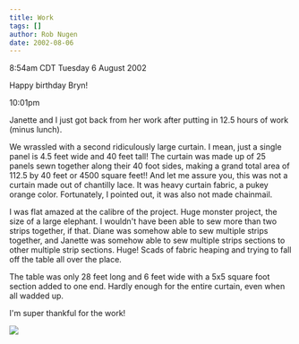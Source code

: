 ```yaml
---
title: Work
tags: []
author: Rob Nugen
date: 2002-08-06
---
```


<p class=date>8:54am CDT Tuesday 6 August 2002</p>

<p>Happy birthday Bryn!</p>

<p class=date>10:01pm</p>

<p>Janette and I just got back from her work after putting in 12.5
hours of work (minus lunch).</p>

<p>We wrassled with a second ridiculously large curtain.  I mean, just
a single panel is 4.5 feet wide and 40 feet tall!  The curtain was
made up of 25 panels sewn together along their 40 foot sides, making a
grand total area of 112.5 by 40 feet or 4500 square feet!!  And let me
assure you, this was not a curtain made out of chantilly lace.  It was
heavy curtain fabric, a pukey orange color.  Fortunately, I pointed
out, it was also not made chainmail.</p>

<p>I was flat amazed at the calibre of the project.  Huge monster
project, the size of a large elephant.  I wouldn't have been able to
sew more than two strips together, if that.  Diane was somehow able to
sew multiple strips together, and Janette was somehow able to sew
multiple strips sections to other multiple strip sections.  Huge!
Scads of fabric heaping and trying to fall off the table all over the
place.</p>

<p>The table was only 28 feet long and 6 feet wide with a 5x5 square
foot section added to one end.  Hardly enough for the entire curtain,
even when all wadded up.</p>

<p>I'm super thankful for the work!</p>

<p><img src="/images/rob/wL-ROB.gif"/></p>
